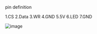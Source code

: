 pin definition


1.CS
2.Data
3.WR
4.GND
5.5V
6.LED
7.GND




![image](https://github.com/user-attachments/assets/9256b342-d9a1-4aa4-b214-f2ed54d6ee1a)
